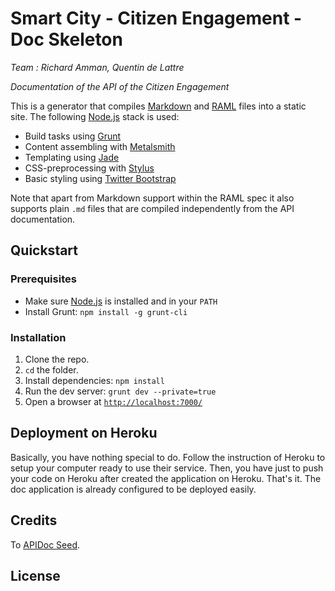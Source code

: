 # Smart City - Citizen Engagement - Doc Skeleton

*Team : Richard Amman, Quentin de Lattre*

*Documentation of the API of the Citizen Engagement*

This is a generator that compiles [Markdown][md] and [RAML][raml] files into a
static site. The following [Node.js][node] stack is used:

 - Build tasks using [Grunt][grunt]
 - Content assembling with [Metalsmith][metalsmith]
 - Templating using [Jade][jade]
 - CSS-preprocessing with [Stylus][stylus]
 - Basic styling using [Twitter Bootstrap][bootstrap]

Note that apart from Markdown support within the RAML spec it also supports
plain `.md` files that are compiled independently from the API documentation.

## Quickstart

### Prerequisites

  - Make sure [Node.js][node] is installed and in your `PATH`
  - Install Grunt: `npm install -g grunt-cli`

### Installation

  1. Clone the repo.
  2. `cd` the folder.
  3. Install dependencies: `npm install`
  4. Run the dev server: `grunt dev --private=true`
  5. Open a browser at [`http://localhost:7000/`](http://localhost:7000/)

## Deployment on Heroku

Basically, you have nothing special to do. Follow the instruction of Heroku to setup your computer ready to use their
service. Then, you have just to push your code on Heroku after created the application on Heroku. That's it. The doc
application is already configured to be deployed easily.

## Credits

To [APIDoc Seed](https://github.com/lotaris/apidoc-seed).

## License

[node]: http://nodejs.org/
[md]: http://daringfireball.net/projects/markdown/syntax
[raml]: http://raml.org/
[grunt]: http://gruntjs.com/
[metalsmith]: http://www.metalsmith.io/
[jade]: http://jade-lang.com/
[stylus]: http://learnboost.github.io/stylus/
[bootstrap]: http://getbootstrap.com/